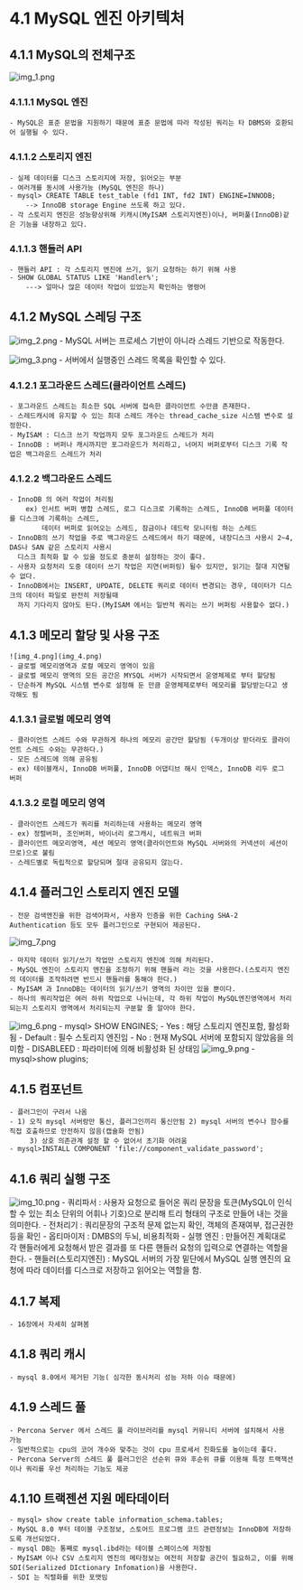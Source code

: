 # 4.1 MySQL 엔진 아키텍처
## 4.1.1 MySQL의 전체구조
![img_1.png](img_1.png)
### 4.1.1.1 MySQL 엔진
    - MySQL은 표준 문법을 지원하기 때문에 표준 문법에 따라 작성된 쿼리는 타 DBMS와 호환되어 실행될 수 있다.
### 4.1.1.2 스토리지 엔진
    - 실제 데이터를 디스크 스토리지에 저장, 읽어오는 부분
    - 여러개를 동시에 사용가능 (MySQL 엔진은 하나)
    - mysql> CREATE TABLE test_table (fd1 INT, fd2 INT) ENGINE=INNODB;
        --> InnoDB storage Engine 쓰도록 하고 있다.
    - 각 스토리지 엔진은 성능향상위해 키캐시(MyISAM 스토리지엔진)이나, 버퍼풀(InnoDB)같은 기능을 내장하고 있다.
### 4.1.1.3 핸들러 API
    - 핸들러 API : 각 스토리지 엔진에 쓰기, 읽기 요청하는 하기 위해 사용
    - SHOW GLOBAL STATUS LIKE 'Handler%';
        ---> 얼마나 많은 데이터 작업이 있었는지 확인하는 명령어
## 4.1.2 MySQL 스레딩 구조
![img_2.png](img_2.png)
    - MySQL 서버는 프로세스 기반이 아니라 스레드 기반으로 작동한다.

![img_3.png](img_3.png)
    - 서버에서 실행중인 스레드 목록을 확인할 수 있다.
### 4.1.2.1 포그라운드 스레드(클라이언트 스레드)
    - 포그라운드 스레드는 최소한 SQL 서버에 접속한 클라이언트 수만큼 존재한다.
    - 스레드캐시에 유지할 수 있는 최대 스레드 개수는 thread_cache_size 시스템 변수로 설정한다.
    - MyISAM : 디스크 쓰기 작업까지 모두 포그라운드 스레드가 처리
    - InnoDB : 버퍼나 캐시까지만 포그라운드가 처리하고, 너머지 버퍼로부터 디스크 기록 작업은 백그라운드 스레드가 처리
### 4.1.2.2 백그라운드 스레드
    - InnoDB 의 여러 작업이 처리됨
        ex) 인서트 버퍼 병합 스레드, 로그 디스크로 기록하는 스레드, InnoDB 버퍼풀 데이터를 디스크에 기록하는 스레드,
            데이터 버퍼로 읽어오는 스레드, 잠금이나 데드락 모니터링 하는 스레드
    - InnoDB의 쓰기 작업을 주로 백그라운드 스레드에서 하기 때문에, 내장디스크 사용시 2~4, DAS나 SAN 같은 스토리지 사용시
      디스크 최적화 할 수 있을 정도로 충분히 설정하는 것이 좋다.
    - 사용자 요청처리 도중 데이터 쓰기 작업은 지연(버퍼링) 될수 있지만, 읽기는 절대 지연될수 없다.
    - InnoDB에서는 INSERT, UPDATE, DELETE 쿼리로 데이터 변경되는 경우, 데이터가 디스크의 데이터 파일로 완전히 저장될때
      까지 기다리지 않아도 된다.(MyISAM 에서는 일반적 쿼리는 쓰기 버퍼링 사용할수 없다.)
## 4.1.3 메모리 할당 및 사용 구조
    ![img_4.png](img_4.png)
    - 글로벌 메모리영역과 로컬 메모리 영역이 있음
    - 글로벌 메모리 영역의 모든 공간은 MYSQL 서버가 시작되면서 운영체제로 부터 할당됨
    - 단순하게 MySQL 시스템 변수로 설정해 둔 만큼 운영체제로부터 메모리를 할당받는다고 생각해도 됨

### 4.1.3.1 글로벌 메모리 영역
    - 클라이언트 스레드 수와 무관하게 하나의 메모리 공간만 할당됨 (두개이상 받더라도 클라이언트 스레드 수와는 무관하다.)
    - 모든 스레드에 의해 공유됨
    - ex) 테이블캐시, InnoDB 버퍼풀, InnoDB 어댑티브 해시 인덱스, InnoDB 리두 로그 버퍼
### 4.1.3.2 로컬 메모리 영역
    - 클라이언트 스레드가 쿼리를 처리하는데 사용하는 메모리 영역
    - ex) 정렬버퍼, 조인버퍼, 바이너리 로그캐시, 네트워크 버퍼
    - 클라이언트 메모리영역, 세션 메모리 영역(클라이언트와 MySQL 서버와의 커넥션이 세션이므로)으로 불림
    - 스레드별로 독립적으로 할당되며 절대 공유되지 않는다.
## 4.1.4 플러그인 스토리지 엔진 모델
    - 전문 검색엔진을 위한 검색어파서, 사용자 인증을 위한 Caching SHA-2 Authentication 등도 모두 플러그인으로 구현되어 제공된다.
![img_7.png](img_7.png)

    - 마지막 데이터 읽기/쓰기 작업만 스토리지 엔진에 의해 처리된다.
    - MySQL 엔진이 스토리지 엔진을 조정하기 위해 핸들러 라는 것을 사용한다.(스토리지 엔진의 데이터를 조작하려면 반드시 핸들러를 통해야 한다.)
    - MyISAM 과 InnoDB는 데이터의 읽기/쓰기 영역의 차이만 있을 뿐이다.
    - 하나의 쿼리작업은 여러 하위 작업으로 나뉘는데, 각 하위 작업이 MySQL엔진영역에서 처리되는지 스토리지 영역에서 처리되는지 구분할 줄 알아야 한다.

![img_6.png](img_6.png)
    - mysql> SHOW ENGINES; 
    - Yes : 해당 스토리지 엔진포함, 활성화됨
    - Default : 필수 스토리지 엔진임
    - No : 현재 MySQL 서버에 포함되지 않았음을 의미함
    - DISABLEED : 파라미터에 의해 비활성화 된 상태임
![img_9.png](img_9.png)
    - mysql>show plugins;

## 4.1.5 컴포넌트
    - 플러그인이 구려서 나옴
    - 1) 오직 mysql 서버랑만 통신, 플러그인끼리 통신안됨 2) mysql 서버의 변수나 함수를 직접 호출하므로 안전하지 않음(캡슐화 안됨) 
         3) 상호 의존관계 설정 할 수 없어서 초기화 어려움
    - mysql>INSTALL COMPONENT 'file://component_validate_password';

## 4.1.6 쿼리 실행 구조
![img_10.png](img_10.png)
    - 쿼리파서 : 사용자 요청으로 들어온 쿼리 문장을 토큰(MySQL이 인식할 수 있는 최소 단위의 어휘나 기호)으로 분리해 트리 형태의 구조로 만들어
            내는 것을 의미한다.
    - 전처리기 : 쿼리문장의 구조적 문제 없는지 확인, 객체의 존재여부, 접근권한 등을 확인
    - 옵티마이저 : DMBS의 두뇌, 비용최적화
    - 실행 엔진 : 만들어진 계획대로 각 핸들러에게 요청해서 받은 결과를 또 다른 핸들러 요청의 입력으로 연결하는 역할을 한다.
    - 핸들러(스토리지엔진) : MySQL 서버의 가장 밑단에서 MySQL 실행 엔진의 요청에 따라 데이터를 디스크로 저장하고 읽어오는 역할을 함.
## 4.1.7 복제
    - 16장에서 자세히 살펴봄
## 4.1.8 쿼리 캐시
    - mysql 8.0에서 제거된 기능( 심각한 동시처리 성능 저하 이슈 때문에)
## 4.1.9 스레드 풀
    - Percona Server 에서 스레드 풀 라이브러리를 mysql 커뮤니티 서버에 설치해서 사용 가능
    - 일반적으로는 cpu의 코어 개수와 맞추는 것이 cpu 프로세서 친화도를 높이는데 좋다.
    - Percona Server의 스레드 풀 플러그인은 선순위 큐와 후순위 큐를 이용해 특정 트랙잭션이나 쿼리를 우선 처리하는 기능도 제공
## 4.1.10 트랙젠션 지원 메타데이터
    - mysql> show create table information_schema.tables;
    - MySQL 8.0 부터 데이블 구조정보, 스토어드 프로그램 코드 관련정보는 InnoDB에 저장하도록 개선되었다.
    - mysql DB는 통째로 mysql.ibd라는 테이블 스페이스에 저장됨
    - MyISAM 이나 CSV 스토리지 엔진의 메타정보는 여전히 저장할 공간이 필요하고, 이를 위해 SDI(Serialized DIctionary Infomation)을 사용한다.
    - SDI 는 직렬화를 위한 포맷임





